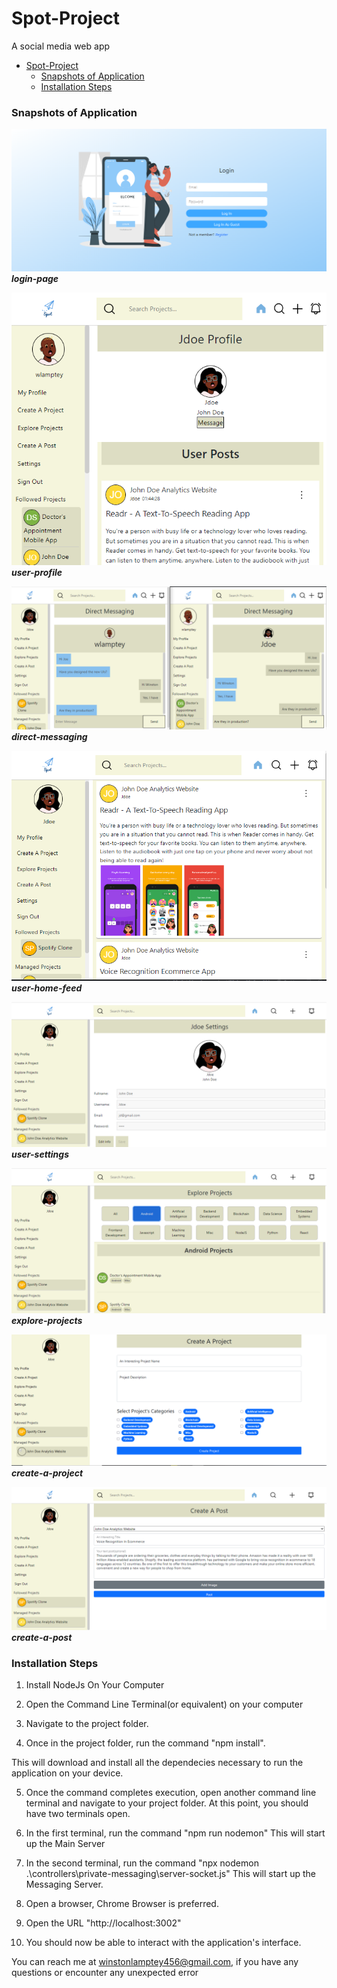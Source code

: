 # Spot-Project
A social media web app

- [Spot-Project](#spot-project)
    - [Snapshots of Application](#snapshots-of-application)
    - [Installation Steps](#installation-steps)

### Snapshots of Application
![login-page](./README/imgs/login.PNG)
***login-page***


![user-profile-ui](./README/imgs/user-profile.PNG)
***user-profile***


![direct-messaging-ui](./README/imgs/messaging.PNG)
***direct-messaging***


![user-homefeed-ui](./README/imgs/user-feed.PNG)
***user-home-feed***


![user-settings-ui](./README/imgs/user-settings.PNG)
***user-settings***


![explore-projects-ui](./README/imgs/explore.png)
***explore-projects***


![create-a-project-ui](./README/imgs/3.PNG)
***create-a-project***


![create-a-post-ui](./README/imgs/create-post.PNG)
***create-a-post***




### Installation Steps
1. Install NodeJs On Your Computer

2. Open the Command Line Terminal(or equivalent) on your computer

3. Navigate to the project folder.

4. Once in the project folder, run the command "npm install".

This will download and install all the dependecies necessary to run the application on your device.

5. Once the command completes execution, open another command line terminal and navigate to your project folder.
At this point, you should have two terminals open.

6. In the first terminal, run the command "npm run nodemon"
This will start up the Main Server

7. In the second terminal, run the command "npx nodemon .\controllers\private-messaging\server-socket.js"
This will start up the Messaging Server.

8. Open a browser, Chrome Browser is preferred.

9. Open the URL "http://localhost:3002"

10. You should now be able to interact with the application's interface. 

You can reach me at winstonlamptey456@gmail.com, if you have any questions or encounter any unexpected error
